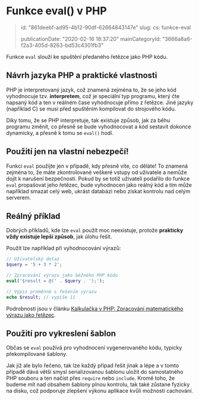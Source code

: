 Funkce eval() v PHP
===================

> id: "861deebf-ad95-4b12-90df-62664843147e"
> slug:
> 	cs: funkce-eval
> 
> publicationDate: "2020-02-16 18:37:20"
> mainCategoryId: "3666a8a6-f2a3-405d-8263-bd53c4301fb3"

Funkce `eval` slouží ke spuštění předaného řetězce jako PHP kódu.

Návrh jazyka PHP a praktické vlastnosti
---------------------------------------

PHP je interpretovaný jazyk, což znamená zejména to, že se jeho kód vyhodnocuje tzv. **interpretem**, což je speciální typ programu, který čte napsaný kód a ten v reálném čase vyhodnocuje přímo z řetězce. Jiné jazyky (například C) se musí před spuštěním kompilovat do strojového kódu.

Díky tomu, že se PHP interpretuje, tak existuje způsob, jak za běhu programu změnit, co přesně se bude vyhodnocovat a kód sestavit dokonce dynamicky, a přesně k tomu se `eval()` hodí.

Použití jen na vlastní nebezpečí!
---------------------------------

Funkci `eval` použijte jen v případě, kdy přesně víte, co děláte! To znamená zejména to, že máte zkontrolované veškeré vstupy od uživatele a nemůže dojít k narušení bezpečnosti. Pokud by se totiž uživateli podařilo do funkce `eval` propašovat jeho řetězec, bude vyhodnocen jako reálný kód a tím může například smazat celý web, ukrást databázi nebo získat kontrolu nad celým serverem.

Reálný příklad
--------------

Dobrých příkladů, kde lze `eval` použít moc neexistuje, protože **prakticky vždy existuje lepší způsob**, jak úlohu řešit.

Použít lze například při vyhodnocování výrazů:

```php
// Uživatelský dotaz
$query = '5 + 3 * 2';

// Zpracování výrazu jako běžného PHP kódu
eval('$result = @(' . $query . ');');

// Výpis proměnné s řešením výrazu
echo $result; // vypíše 11
```

Podrobnosti jsou v článku <a href="/pokrocila-kalkulacka">Kalkulačka v PHP: Zpracování matematického výrazu jako řetězec</a>.

Použití pro vykreslení šablon
-----------------------------

Občas se `eval` používá pro vyhodnocení vygenerovaného kódu, typicky překompilované šablony.

Jak již ale bylo řečeno, tak lze každý případ řešit jinak a lépe a v tomto případě dává větší smysl serializovanou šablonu uložit do samostatného PHP souboru a ten načíst přes `require` nebo `include`. Kromě toho, že budeme mít nad obsahem šablony plnou kontrolu, tak také zůstane fyzicky na disku, což podporuje zlepšení výkonu aplikace kvůli možnosti cachování.
